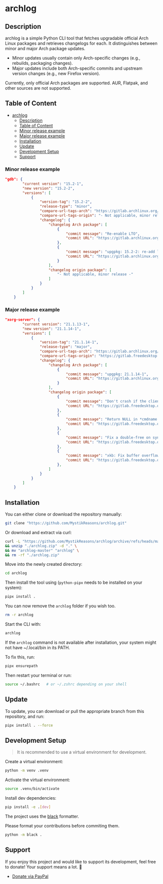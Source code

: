 # archlog

## Description
archlog is a simple Python CLI tool that fetches upgradable official Arch Linux packages and retrieves changelogs for each.
It distinguishes between minor and major Arch package updates.

* Minor updates usually contain only Arch-specific changes (e.g., rebuilds, packaging changes).
* Major updates include both Arch-specific commits and upstream version changes (e.g., new Firefox version).

Currently, only official Arch packages are supported. AUR, Flatpak, and other sources are not supported.

## Table of Content
<!-- TOC -->
* [archlog](#archlog)
  * [Description](#description)
  * [Table of Content](#table-of-content)
  * [Minor release example](#minor-release-example)
  * [Major release example](#major-release-example)
  * [Installation](#installation)
  * [Update](#update)
  * [Development Setup](#development-setup)
  * [Support](#support)
<!-- TOC -->

### Minor release example
```json
"gdb": {
        "current version": "15.2-1",
        "new version": "15.2-2",
        "versions": [
            {
                "version-tag": "15.2-2",
                "release-type": "minor",
                "compare-url-tags-arch": "https://gitlab.archlinux.org/archlinux/packaging/packages/gdb/-/compare/15.2-1...15.2-2",
                "compare-url-tags-origin": "- Not applicable, minor release -",
                "changelog": {
                    "changelog Arch package": [
                        {
                            "commit message": "Re-enable LTO",
                            "commit URL": "https://gitlab.archlinux.org/archlinux/packaging/packages/gdb/-/commit/..."
                        },
                        {
                            "commit message": "upgpkg: 15.2-2: re-add lto",
                            "commit URL": "https://gitlab.archlinux.org/archlinux/packaging/packages/gdb/-/commit/..."
                        }
                    ],
                    "changelog origin package": [
                        "- Not applicable, minor release -"
                    ]
                }
            }
        ]
    }
```

### Major release example
```json
"xorg-server": {
        "current version": "21.1.13-1",
        "new version": "21.1.14-1",
        "versions": [
            {
                "version-tag": "21.1.14-1",
                "release-type": "major",
                "compare-url-tags-arch": "https://gitlab.archlinux.org/archlinux/packaging/packages/xorg-server/-/compare/21.1.13-1...21.1.14-1",
                "compare-url-tags-origin": "https://gitlab.freedesktop.org/xorg/xserver/-/compare/xorg-server-21.1.13...xorg-server-21.1.14",
                "changelog": {
                    "changelog Arch package": [
                        {
                            "commit message": "upgpkg: 21.1.14-1",
                            "commit URL": "https://gitlab.archlinux.org/archlinux/packaging/packages/xorg-server/-/commit/..."
                        }
                    ],
                    "changelog origin package": [
                        {
                            "commit message": "Don't crash if the client argv or argv[0] is NULL.",
                            "commit URL": "https://gitlab.freedesktop.org/xorg/xserver/-/commit/..."
                        },
                        {
                            "commit message": "Return NULL in *cmdname if the client argv or argv[0] is NULL",
                            "commit URL": "https://gitlab.freedesktop.org/xorg/xserver/-/commit/..."
                        },
                        {
                            "commit message": "Fix a double-free on syntax error without a new line.",
                            "commit URL": "https://gitlab.freedesktop.org/xorg/xserver/-/commit/..."
                        },
                        {
                            "commit message": "xkb: Fix buffer overflow in _XkbSetCompatMap()",
                            "commit URL": "https://gitlab.freedesktop.org/xorg/xserver/-/commit/..."
                        },
                    ]
                }
            }
        ]
    }
```

## Installation

You can either clone or download the repository manually:
```bash
git clone "https://github.com/MystikReasons/archlog.git"
```

Or download and extract via curl:
```bash
curl -L "https://github.com/MystikReasons/archlog/archive/refs/heads/master.zip" -o "./archlog.zip" \
&& unzip "./archlog.zip" -d "." \
&& mv "archlog-master" "archlog" \
&& rm -rf "./archlog.zip"
```

Move into the newly created directory:
```bash
cd archlog
```

Then install the tool using (`python-pipx` needs to be installed on your system):
```bash
pipx install .
```

You can now remove the `archlog` folder if you wish too.
```bash
rm -r archlog
```

Start the CLI with:
```bash
archlog
```

If the `archlog` command is not available after installation, your system might not have ~/.local/bin in its PATH.

To fix this, run:
```bash
pipx ensurepath
```

Then restart your terminal or run:
```bash
source ~/.bashrc   # or ~/.zshrc depending on your shell
```

## Update

To update, you can download or pull the appropriate branch from this repository, and run:
```bash
pipx install . --force
``` 


## Development Setup

> It is recommended to use a virtual environment for development.

Create a virtual environment:
```bash
python -m venv .venv
```

Activate the virtual environment:
```bash
source .venv/bin/activate
```

Install dev dependencies:
```bash
pip install -e .[dev]
```

The project uses the [black](https://github.com/psf/black) formatter.

Please format your contributions before commiting them.
```bash
python -m black .
```

## Support

If you enjoy this project and would like to support its development, feel free to donate! Your support means a lot. 🙏

- [Donate via PayPal](https://paypal.me/MystikReasons)
